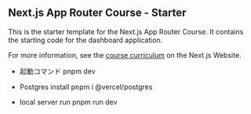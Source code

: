 ## Next.js App Router Course - Starter

This is the starter template for the Next.js App Router Course. It contains the starting code for the dashboard application.

For more information, see the [course curriculum](https://nextjs.org/learn) on the Next.js Website.


- 起動コマンド
pnpm dev

- Postgres install
pnpm i @vercel/postgres

- local server run
pnpm run dev